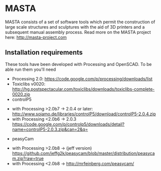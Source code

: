 MASTA
=====

MASTA consists of a set of software tools which permit the construction of large scale structures and sculptures with the aid of 3D printers and a subsequent manual assembly process.
Read more on the MASTA project here: http://masta-project.com

Installation requirements
-------------------------

These tools have been developed with Processing and OpenSCAD. To be able run them you'll need

* Processing 2.0: https://code.google.com/p/processing/downloads/list
* Toxiclibs v0020: http://hg.postspectacular.com/toxiclibs/downloads/toxiclibs-complete-0020.zip
* controlP5 
- with Processing >2.0b7 -> 2.0.4 or later: http://www.sojamo.de/libraries/controlP5/download/controlP5-2.0.4.zip
- with Processing <2.0b6 -> 2.0.3 https://code.google.com/p/controlp5/downloads/detail?name=controlP5-2.0.3.zip&can=2&q=
* peasyCam
- with Processing >2.0b8 -> (jeff version) https://github.com/jeffg2k/peasycam/blob/master/distribution/peasycam.zip?raw=true
- with Processing <2.0b8 -> http://mrfeinberg.com/peasycam/

